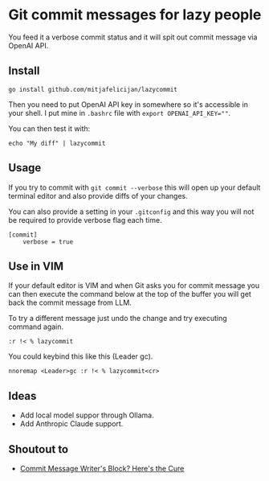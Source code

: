 # Git commit messages for lazy people

You feed it a verbose commit status and it will spit out commit message via
OpenAI API.

## Install

```console
go install github.com/mitjafelicijan/lazycommit
```

Then you need to put OpenAI API key in somewhere so it's accessible in your
shell. I put mine in `.bashrc` file with `export OPENAI_API_KEY=""`.

You can then test it with:

```console
echo "My diff" | lazycommit
```

## Usage

If you try to commit with `git commit --verbose` this will open up your default
terminal editor and also provide diffs of your changes.

You can also provide a setting in your `.gitconfig` and this way you will not
be required to provide verbose flag each time.

```gitconfig
[commit]
    verbose = true
```

## Use in VIM

If your default editor is VIM and when Git asks you for commit message you can
then execute the command below at the top of the buffer you will get back the
commit message from LLM.

To try a different message just undo the change and try executing command again.

```vimrc
:r !< % lazycommit
```

You could keybind this like this (Leader gc).

```vimrc
nnoremap <Leader>gc :r !< % lazycommit<cr>
```

## Ideas

- Add local model suppor through Ollama.
- Add Anthropic Claude support.

## Shoutout to

- [Commit Message Writer's Block? Here's the Cure](https://www.youtube.com/watch?v=cxapgvGkOJY)
